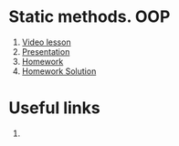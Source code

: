 # Static methods. OOP

1. [Video lesson]()
2. [Presentation](lesson03.pptx)
3. [Homework](https://classroom.github.com/a/Nh8OmIfD)
4. [Homework Solution]()

# Useful links

1. 